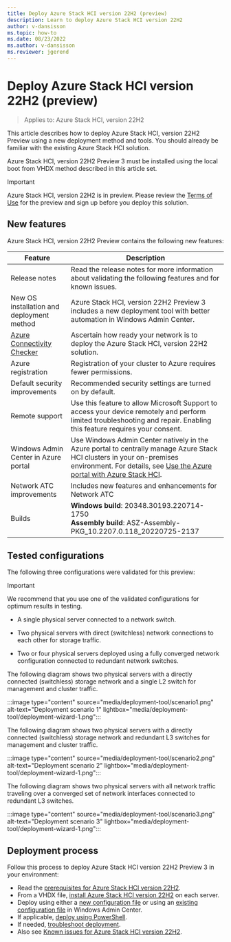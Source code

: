 ```yaml
---
title: Deploy Azure Stack HCI version 22H2 (preview)
description: Learn to deploy Azure Stack HCI version 22H2
author: v-dansisson
ms.topic: how-to
ms.date: 08/23/2022
ms.author: v-dansisson
ms.reviewer: jgerend
---
```


# Deploy Azure Stack HCI version 22H2 (preview)

> Applies to: Azure Stack HCI, version 22H2

This article describes how to deploy Azure Stack HCI, version 22H2 Preview using a new deployment method and tools. You should already be familiar with the existing Azure Stack HCI solution.

Azure Stack HCI, version 22H2 Preview 3 must be installed using the local boot from VHDX method described in this article set.

> [!IMPORTANT]
 > Azure Stack HCI, version 22H2 is in preview. Please review the [Terms of Use](https://azure.microsoft.com/support/legal/preview-supplemental-terms/) for the preview and sign up before you deploy this solution.

## New features

Azure Stack HCI, version 22H2 Preview contains the following new features:

|Feature|Description|
|--|--|
|Release notes|Read the release notes for more information about validating the following features and for known issues.|
|New OS installation and deployment method|Azure Stack HCI, version 22H2 Preview 3 includes a new deployment tool with better automation in Windows Admin Center.|
|[Azure Connectivity Checker](https://partner.microsoft.com/en-us/dashbaord/collaborate/packages/13235)|Ascertain how ready your network is to deploy the Azure Stack HCI, version 22H2 solution.|
|Azure registration|Registration of your cluster to Azure requires fewer permissions.|
|Default security improvements|Recommended security settings are turned on by default.|
|Remote support|Use this feature to allow Microsoft Support to access your device remotely and perform limited troubleshooting and repair. Enabling this feature requires your consent.|
|Windows Admin Center in Azure portal|Use Windows Admin Center natively in the Azure portal to centrally manage Azure Stack HCI clusters in your on-premises environment. For details, see [Use the Azure portal with Azure Stack HCI](https://docs.microsoft.com/azure-stack/hci/manage/azure-portal).|
|Network ATC improvements|Includes new features and enhancements for Network ATC|
|Builds|**Windows build**: 20348.30193.220714-1750<br>**Assembly build**: ASZ-Assembly-PKG_10.2207.0.118_20220725-2137|

## Tested configurations

The following three configurations were validated for this preview:

> [!IMPORTANT]
> We recommend that you use one of the validated configurations for optimum results in testing.

- A single physical server connected to a network switch.

- Two physical servers with direct (switchless) network connections to each other for storage traffic.

- Two or four physical servers deployed using a fully converged network configuration connected to redundant network switches.

The following diagram shows two physical servers with a directly connected (switchless) storage network and a single L2 switch for management and cluster traffic.

:::image type="content" source="media/deployment-tool/scenario1.png" alt-text="Deployment scenario 1" lightbox="media/deployment-tool/deployment-wizard-1.png":::

The following diagram shows two physical servers with a directly connected (switchless) storage network and redundant L3 switches for management and cluster traffic.

:::image type="content" source="media/deployment-tool/scenario2.png" alt-text="Deployment scenario 2" lightbox="media/deployment-tool/deployment-wizard-1.png":::

The following diagram shows two physical servers with all network traffic traveling over a converged set of network interfaces connected to redundant L3 switches.

:::image type="content" source="media/deployment-tool/scenario3.png" alt-text="Deployment scenario 3" lightbox="media/deployment-tool/deployment-wizard-1.png":::

## Deployment process

Follow this process to deploy Azure Stack HCI version 22H2 Preview 3 in your environment:

- Read the [prerequisites for Azure Stack HCI version 22H2](deployment-tool-prerequisites.md).
- From a VHDX file, [install Azure Stack HCI version 22H2](deployment-tool-install-os.md) on each server.
- Deploy using either a [new configuration file](deployment-tool-new-file.md) or using an [existing configuration file](deployment-tool-existing-file.md) in Windows Admin Center.
- If applicable, [deploy using PowerShell](deployment-tool-powershell.md).
- If needed, [troubleshoot deployment](deployment-tool-troubleshooting.md).
- Also see [Known issues for Azure Stack HCI version 22H2](deployment-tool-known-issues.md).
